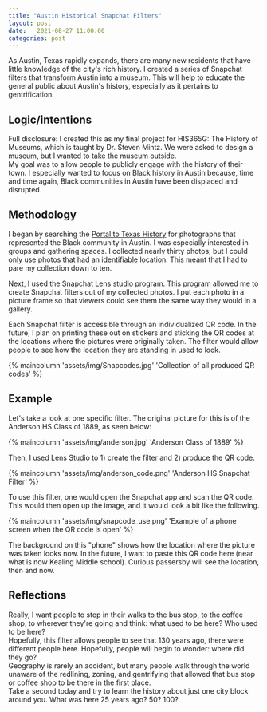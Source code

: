 ```yaml
---
title: "Austin Historical Snapchat Filters"
layout: post
date:   2021-08-27 11:00:00
categories: post
---
```


As Austin, Texas rapidly expands, there are many new residents that have little knowledge of the city's rich history. I created a series of Snapchat filters that transform Austin into a museum. This will help to educate the general public about Austin's history, especially as it pertains to gentrification.

<!--more-->

## Logic/intentions

Full disclosure: I created this as my final project for HIS365G: The History of Museums, which is taught by Dr. Steven Mintz. We were asked to design a museum, but I wanted to take the museum outside.  
My goal was to allow people to publicly engage with the history of their town. I especially wanted to focus on Black history in Austin because, time and time again, Black communities in Austin have been displaced and disrupted.
 
## Methodology

I began by searching the [Portal to Texas History](https://texashistory.unt.edu/) for photographs that represented the Black community in Austin. I was especially interested in groups and gathering spaces.
I collected nearly thirty photos, but I could only use photos that had an identifiable location. This meant that I had to pare my collection down to ten.  

Next, I used the Snapchat Lens studio program. This program allowed me to create Snapchat filters out of my collected photos. I put each photo in a picture frame so that viewers could see them the same way they would in a gallery.  

Each Snapchat filter is accessible through an individualized QR code. In the future, I plan on printing these out on stickers and sticking the QR codes at the locations where the pictures were originally taken. The filter
would allow people to see how the location they are standing in used to look.  
  
{% maincolumn 'assets/img/Snapcodes.jpg' 'Collection of all produced QR codes' %}  

## Example

Let's take a look at one specific filter. The original picture for this is of the Anderson HS Class of 1889, as seen below:  
  
{% maincolumn 'assets/img/anderson.jpg' 'Anderson Class of 1889' %}  

Then, I used Lens Studio to 1) create the filter and 2) produce the QR code.  
  
{% maincolumn 'assets/img/anderson_code.png' 'Anderson HS Snapchat Filter' %}

To use this filter, one would open the Snapchat app and scan the QR code. This would then open up the image, and it would look a bit like the following.  
  
{% maincolumn 'assets/img/snapcode_use.png' 'Example of a phone screen when the QR code is open' %}

The background on this "phone" shows how the location where the picture was taken looks now. In the future, I want to paste this QR code here (near what is now Kealing Middle school). Curious passersby will see the location, then and now.  

## Reflections

Really, I want people to stop in their walks to the bus stop, to the coffee shop, to wherever they're going and think: what used to be here? Who used to be here?  
Hopefully, this filter allows people to see that 130 years ago, there were different people here. Hopefully, people will begin to wonder: where did they go?  
Geography is rarely an accident, but many people walk through the world unaware of the redlining, zoning, and gentrifying that allowed that bus stop or coffee shop to be there in the first place.  
Take a second today and try to learn the history about just one city block around you. What was here 25 years ago? 50? 100?